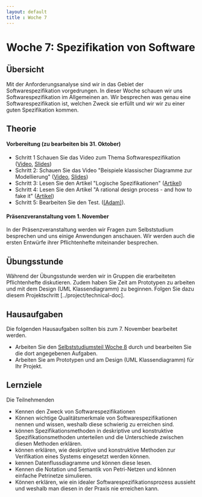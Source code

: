 ```yaml
---
layout: default
title : Woche 7
---
```


# Woche 7: Spezifikation von Software

## Übersicht

Mit der Anforderungsanalyse sind wir in das Gebiet der Softwarespezifikation vorgedrungen. In dieser Woche schauen wir uns Softwarespezifikation im Allgemeinen an.
Wir besprechen was genau eine Softwarespezifikation ist, welchen Zweck sie erfüllt und wir wir zu einer guten Spezifikation kommen.

## Theorie

#### Vorbereitung (zu bearbeiten bis 31. Oktober)

* Schritt 1 Schauen Sie das Video zum Thema Softwarespezifikation   ([Video](https://unibas.cloud.panopto.eu/Panopto/Pages/Viewer.aspx?id=1e37034f-1132-4387-a14c-b07000ddd3fa), [Slides](./slides/Spezifikationen.pdf))
* Schritt 2: Schauen Sie das Video "Beispiele klassischer Diagramme zur Modellierung"   ([Video](https://unibas.cloud.panopto.eu/Panopto/Pages/Viewer.aspx?id=bcf7ebeb-0b58-4ef7-a66a-b07000ddf8f6), [Slides](./slides/Klassische-spezifikationen.pdf))
* Schritt 3: Lesen Sie den Artikel "Logische Spezifikationen" ([Artikel](./articles/logic))
* Schritt 4: Lesen Sie den Artikel  "A rational design process - and how to fake it" ([Artikel](https://users.ece.utexas.edu/~perry/education/SE-Intro/fakeit.pdf))
* Schritt 5: Bearbeiten Sie den Test. ([(Adam)](https://adam.unibas.ch/goto_adam_tst_1629497.html)).

#### Präsenzveranstaltung vom 1. November

In der Präsenzveranstaltung werden wir Fragen zum Selbststudium besprechen und uns einige Anwendungen anschauen. 
Wir werden auch die ersten Entwürfe ihrer Pflichtenhefte miteinander besprechen. 

## Übungsstunde

Während der Übungsstunde werden wir in Gruppen die erarbeiteten Pflichtenhefte diskutieren. Zudem haben Sie Zeit am Prototypen zu arbeiten und mit dem Design (UML Klassendiagramm) zu beginnen. Folgen Sie dazu diesem Projektschritt [../project/technical-doc]. 


## Hausaufgaben

Die folgenden Hausaufgaben sollten bis zum 7. November bearbeitet werden. 

* Arbeiten Sie den [Selbststudiumsteil Woche 8](../week8/index) durch und bearbeiten Sie die dort angegebenen Aufgaben. 
* Arbeiten Sie am Prototypen und am Design (UML Klassendiagramm) für Ihr Projekt.


## Lernziele

Die Teilnehmenden
- Kennen den Zweck von Softwarespezifikationen
- Können wichtige Qualitätsmerkmale von Softwarespezifikationen nennen und wissen, weshalb diese schwierig zu erreichen sind.
- können  Spezifikationsmethoden in deskriptive und konstruktive Spezifikationsmethoden unterteilen und die Unterschiede zwischen diesen Methoden erklären.
- können erklären, wie deskriptive und konstruktive Methoden zur Verifikation eines Systems eingesetzt werden können. 
- kennen Datenflussdiagramme und können diese lesen. 
- Kennen die Notation und Semantik von Petri-Netzen und können einfache Petrinetze simulieren. 
- Können erklären, wie ein idealer Softwarespezifikationsprozess aussieht und weshalb man diesen in der Praxis nie erreichen kann.


